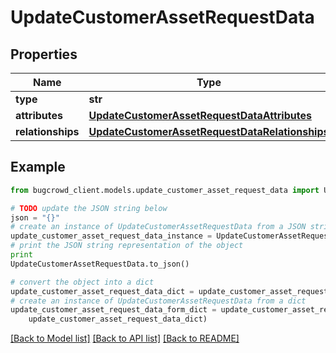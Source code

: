 # UpdateCustomerAssetRequestData


## Properties

Name | Type | Description | Notes
------------ | ------------- | ------------- | -------------
**type** | **str** |  | 
**attributes** | [**UpdateCustomerAssetRequestDataAttributes**](UpdateCustomerAssetRequestDataAttributes.md) |  | 
**relationships** | [**UpdateCustomerAssetRequestDataRelationships**](UpdateCustomerAssetRequestDataRelationships.md) |  | [optional] 

## Example

```python
from bugcrowd_client.models.update_customer_asset_request_data import UpdateCustomerAssetRequestData

# TODO update the JSON string below
json = "{}"
# create an instance of UpdateCustomerAssetRequestData from a JSON string
update_customer_asset_request_data_instance = UpdateCustomerAssetRequestData.from_json(json)
# print the JSON string representation of the object
print
UpdateCustomerAssetRequestData.to_json()

# convert the object into a dict
update_customer_asset_request_data_dict = update_customer_asset_request_data_instance.to_dict()
# create an instance of UpdateCustomerAssetRequestData from a dict
update_customer_asset_request_data_form_dict = update_customer_asset_request_data.from_dict(
    update_customer_asset_request_data_dict)
```
[[Back to Model list]](../README.md#documentation-for-models) [[Back to API list]](../README.md#documentation-for-api-endpoints) [[Back to README]](../README.md)


